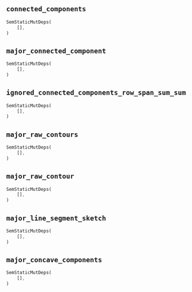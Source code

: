 ## `connected_components`

```rust
SemStaticMutDeps(
    [],
)
```

## `major_connected_component`

```rust
SemStaticMutDeps(
    [],
)
```

## `ignored_connected_components_row_span_sum_sum`

```rust
SemStaticMutDeps(
    [],
)
```

## `major_raw_contours`

```rust
SemStaticMutDeps(
    [],
)
```

## `major_raw_contour`

```rust
SemStaticMutDeps(
    [],
)
```

## `major_line_segment_sketch`

```rust
SemStaticMutDeps(
    [],
)
```

## `major_concave_components`

```rust
SemStaticMutDeps(
    [],
)
```
